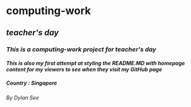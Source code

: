 # **computing-work**
## *teacher's day*
### *This is a computing-work project for teacher's day*
#### *This is also my first attempt at styling the README.MD with homepage content for my viewers to see when they visit my GitHub page*
##### *Country : Singapore*
###### *By Dylan See*
